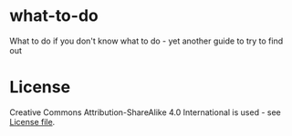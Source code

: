 # what-to-do
What to do if you don't know what to do - yet another guide to try to find out

# License
Creative Commons Attribution-ShareAlike 4.0 International is used - see [License file](https://github.com/ewdss/what-to-do/license.md). 
